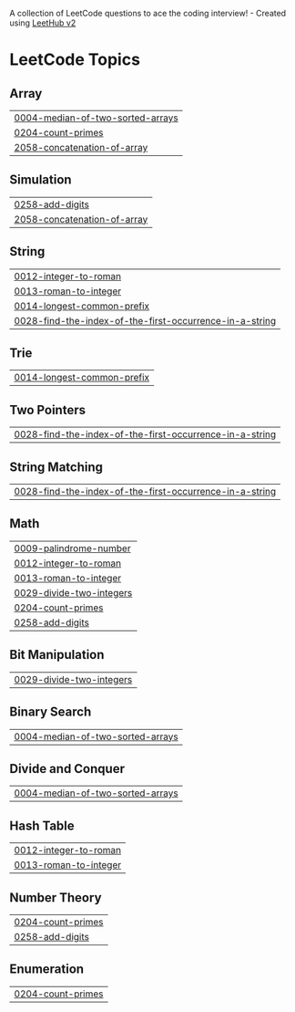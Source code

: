A collection of LeetCode questions to ace the coding interview! - Created using [LeetHub v2](https://github.com/arunbhardwaj/LeetHub-2.0)
<!---LeetCode Topics Start-->
# LeetCode Topics
## Array
|  |
| ------- |
| [0004-median-of-two-sorted-arrays](https://github.com/MohamedEbraheem22/LeetCode/tree/master/0004-median-of-two-sorted-arrays) |
| [0204-count-primes](https://github.com/MohamedEbraheem22/LeetCode/tree/master/0204-count-primes) |
| [2058-concatenation-of-array](https://github.com/MohamedEbraheem22/LeetCode/tree/master/2058-concatenation-of-array) |
## Simulation
|  |
| ------- |
| [0258-add-digits](https://github.com/MohamedEbraheem22/LeetCode/tree/master/0258-add-digits) |
| [2058-concatenation-of-array](https://github.com/MohamedEbraheem22/LeetCode/tree/master/2058-concatenation-of-array) |
## String
|  |
| ------- |
| [0012-integer-to-roman](https://github.com/MohamedEbraheem22/LeetCode/tree/master/0012-integer-to-roman) |
| [0013-roman-to-integer](https://github.com/MohamedEbraheem22/LeetCode/tree/master/0013-roman-to-integer) |
| [0014-longest-common-prefix](https://github.com/MohamedEbraheem22/LeetCode/tree/master/0014-longest-common-prefix) |
| [0028-find-the-index-of-the-first-occurrence-in-a-string](https://github.com/MohamedEbraheem22/LeetCode/tree/master/0028-find-the-index-of-the-first-occurrence-in-a-string) |
## Trie
|  |
| ------- |
| [0014-longest-common-prefix](https://github.com/MohamedEbraheem22/LeetCode/tree/master/0014-longest-common-prefix) |
## Two Pointers
|  |
| ------- |
| [0028-find-the-index-of-the-first-occurrence-in-a-string](https://github.com/MohamedEbraheem22/LeetCode/tree/master/0028-find-the-index-of-the-first-occurrence-in-a-string) |
## String Matching
|  |
| ------- |
| [0028-find-the-index-of-the-first-occurrence-in-a-string](https://github.com/MohamedEbraheem22/LeetCode/tree/master/0028-find-the-index-of-the-first-occurrence-in-a-string) |
## Math
|  |
| ------- |
| [0009-palindrome-number](https://github.com/MohamedEbraheem22/LeetCode/tree/master/0009-palindrome-number) |
| [0012-integer-to-roman](https://github.com/MohamedEbraheem22/LeetCode/tree/master/0012-integer-to-roman) |
| [0013-roman-to-integer](https://github.com/MohamedEbraheem22/LeetCode/tree/master/0013-roman-to-integer) |
| [0029-divide-two-integers](https://github.com/MohamedEbraheem22/LeetCode/tree/master/0029-divide-two-integers) |
| [0204-count-primes](https://github.com/MohamedEbraheem22/LeetCode/tree/master/0204-count-primes) |
| [0258-add-digits](https://github.com/MohamedEbraheem22/LeetCode/tree/master/0258-add-digits) |
## Bit Manipulation
|  |
| ------- |
| [0029-divide-two-integers](https://github.com/MohamedEbraheem22/LeetCode/tree/master/0029-divide-two-integers) |
## Binary Search
|  |
| ------- |
| [0004-median-of-two-sorted-arrays](https://github.com/MohamedEbraheem22/LeetCode/tree/master/0004-median-of-two-sorted-arrays) |
## Divide and Conquer
|  |
| ------- |
| [0004-median-of-two-sorted-arrays](https://github.com/MohamedEbraheem22/LeetCode/tree/master/0004-median-of-two-sorted-arrays) |
## Hash Table
|  |
| ------- |
| [0012-integer-to-roman](https://github.com/MohamedEbraheem22/LeetCode/tree/master/0012-integer-to-roman) |
| [0013-roman-to-integer](https://github.com/MohamedEbraheem22/LeetCode/tree/master/0013-roman-to-integer) |
## Number Theory
|  |
| ------- |
| [0204-count-primes](https://github.com/MohamedEbraheem22/LeetCode/tree/master/0204-count-primes) |
| [0258-add-digits](https://github.com/MohamedEbraheem22/LeetCode/tree/master/0258-add-digits) |
## Enumeration
|  |
| ------- |
| [0204-count-primes](https://github.com/MohamedEbraheem22/LeetCode/tree/master/0204-count-primes) |
<!---LeetCode Topics End-->